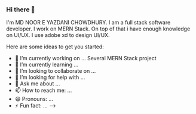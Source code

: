 ### Hi there 👋

I'm MD NOOR E YAZDANI CHOWDHURY. I am a full stack software developer. I work on MERN Stack. On top of that i have enough knowledge on UI/UX. I use adobe xd to design UI/UX.

Here are some ideas to get you started:

- 🔭 I’m currently working on ... Several MERN Stack project
- 🌱 I’m currently learning ...
- 👯 I’m looking to collaborate on ...
- 🤔 I’m looking for help with ...
- 💬 Ask me about ...
- 📫 How to reach me: ...
- 😄 Pronouns: ...
- ⚡ Fun fact: ...
-->
